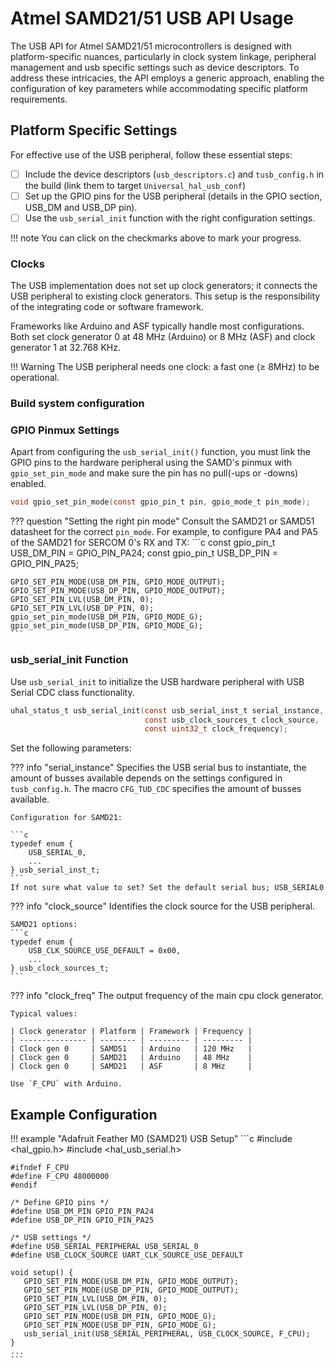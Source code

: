 # Atmel SAMD21/51 USB API Usage

The USB API for Atmel SAMD21/51 microcontrollers is designed with platform-specific nuances, particularly in clock system linkage, peripheral management and usb specific settings such as device descriptors. To address these intricacies, the API employs a generic approach, enabling the configuration of key parameters while accommodating specific platform requirements.

## Platform Specific Settings

For effective use of the USB peripheral, follow these essential steps:

- [ ] Include the device descriptors (`usb_descriptors.c`) and `tusb_config.h` in the build (link them to target `Universal_hal_usb_conf`)
- [ ] Set up the GPIO pins for the USB peripheral (details in the GPIO section, USB_DM and USB_DP pin).
- [ ] Use the `usb_serial_init` function with the right configuration settings.

!!! note
    You can click on the checkmarks above to mark your progress.

### Clocks

The USB implementation does not set up clock generators; it connects the USB peripheral to existing clock generators. This setup is the responsibility of the integrating code or software framework.

Frameworks like Arduino and ASF typically handle most configurations. Both set clock generator 0 at 48 MHz (Arduino) or 8 MHz (ASF) and clock generator 1 at 32.768 KHz.

!!! Warning
    The USB peripheral needs one clock: a fast one (≥ 8MHz) to be operational.


### Build system configuration


### GPIO Pinmux Settings

Apart from configuring the `usb_serial_init()` function, you must link the GPIO pins to the hardware peripheral using the SAMD's pinmux with `gpio_set_pin_mode` and make sure the pin has no pull(-ups or -downs) enabled.

```c
void gpio_set_pin_mode(const gpio_pin_t pin, gpio_mode_t pin_mode);
```

??? question "Setting the right pin mode"
    Consult the SAMD21 or SAMD51 datasheet for the correct `pin_mode`. For example, to configure PA4 and PA5 of the SAMD21 for SERCOM 0's RX and TX:
    ```c
    const gpio_pin_t USB_DM_PIN = GPIO_PIN_PA24;
    const gpio_pin_t USB_DP_PIN = GPIO_PIN_PA25;

    GPIO_SET_PIN_MODE(USB_DM_PIN, GPIO_MODE_OUTPUT);
    GPIO_SET_PIN_MODE(USB_DP_PIN, GPIO_MODE_OUTPUT);
    GPIO_SET_PIN_LVL(USB_DM_PIN, 0);
    GPIO_SET_PIN_LVL(USB_DP_PIN, 0);
    gpio_set_pin_mode(USB_DM_PIN, GPIO_MODE_G);
    gpio_set_pin_mode(USB_DP_PIN, GPIO_MODE_G);
    ```

### usb_serial_init Function

Use `usb_serial_init` to initialize the USB hardware peripheral with USB Serial CDC class functionality.

```c
uhal_status_t usb_serial_init(const usb_serial_inst_t serial_instance, 
                              const usb_clock_sources_t clock_source, 
                              const uint32_t clock_frequency);
```

Set the following parameters:

??? info "serial_instance"
    Specifies the USB serial bus to instantiate, the amount of busses available depends on the settings configured in `tusb_config.h`.
    The macro `CFG_TUD_CDC` specifies the amount of busses available.
    
    Configuration for SAMD21:
    
    ```c
    typedef enum {
        USB_SERIAL_0,
        ...
    } usb_serial_inst_t;
    ```
    If not sure what value to set? Set the default serial bus; USB_SERIAL0

??? info "clock_source"
    Identifies the clock source for the USB peripheral.

    SAMD21 options:
    ```c
    typedef enum {
        USB_CLK_SOURCE_USE_DEFAULT = 0x00,
        ...
    } usb_clock_sources_t;
    ```

??? info "clock_freq"
    The output frequency of the main cpu clock generator.

    Typical values:
    
    | Clock generator | Platform | Framework | Frequency |
    | --------------- | -------- | --------- | --------- |
    | Clock gen 0     | SAMD51   | Arduino   | 120 MHz   |
    | Clock gen 0     | SAMD21   | Arduino   | 48 MHz    |
    | Clock gen 0     | SAMD21   | ASF       | 8 MHz     |

    Use `F_CPU` with Arduino.

## Example Configuration

!!! example "Adafruit Feather M0 (SAMD21) USB Setup"
    ```c
    #include <hal_gpio.h>
    #include <hal_usb_serial.h>

    #ifndef F_CPU
    #define F_CPU 48000000
    #endif

    /* Define GPIO pins */
    #define USB_DM_PIN GPIO_PIN_PA24
    #define USB_DP_PIN GPIO_PIN_PA25

    /* USB settings */
    #define USB_SERIAL_PERIPHERAL USB_SERIAL_0
    #define USB_CLOCK_SOURCE UART_CLK_SOURCE_USE_DEFAULT

    void setup() {
       GPIO_SET_PIN_MODE(USB_DM_PIN, GPIO_MODE_OUTPUT);
       GPIO_SET_PIN_MODE(USB_DP_PIN, GPIO_MODE_OUTPUT);
       GPIO_SET_PIN_LVL(USB_DM_PIN, 0);
       GPIO_SET_PIN_LVL(USB_DP_PIN, 0);
       GPIO_SET_PIN_MODE(USB_DM_PIN, GPIO_MODE_G);
       GPIO_SET_PIN_MODE(USB_DP_PIN, GPIO_MODE_G);
       usb_serial_init(USB_SERIAL_PERIPHERAL, USB_CLOCK_SOURCE, F_CPU);
    }
    ...
    ```

